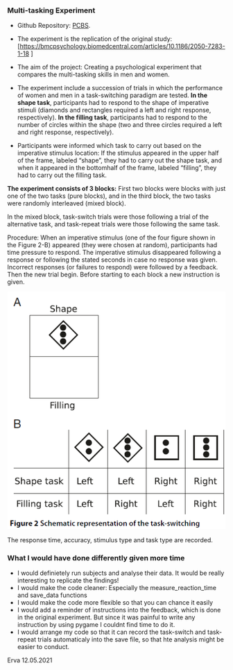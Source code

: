 ### Multi-tasking Experiment

- Github Repository: [PCBS](https://github.com/ervanihank/PCBS-multitasking).
- The experiment is the replication of the original study:  [https://bmcpsychology.biomedcentral.com/articles/10.1186/2050-7283-1-18 ]
- The aim of the project: Creating a psychological experiment that compares the multi-tasking skills in men and women. 
- The experiment include a succession of trials in which the performance of women and men in a task-switching paradigm are tested. 
**In the shape task**, participants had to respond to the shape of imperative stimuli (diamonds and rectangles required a left and right response, respectively).
**In the filling task**, participants had to respond to the number of circles within the shape (two and three circles required a left and right response, respectively).

- Participants were informed which task to carry out based on the imperative stimulus location:
If the stimulus appeared in the upper half of the frame, labeled “shape”, they had to carry out the shape
task, and when it appeared in the bottomhalf of the frame, labeled “filling”, they had to carry out the filling task.

**The experiment consists of 3 blocks:** First two blocks were blocks with just one of the two tasks (pure blocks), and in the third block, the two tasks were randomly interleaved (mixed block).

In the mixed block, task-switch trials were those following a trial of the alternative task, and task-repeat trials were those following the same task.

Procedure:
When an imperative stimulus (one of the four figure shown in the Figure 2-B) appeared (they were chosen at random), participants had time pressure to respond. The imperative stimulus disappeared following a response or following the stated seconds in case no response was given. Incorrect responses (or failures to respond) were followed by a feedback. Then the new trial begin. Before starting to each block a new instruction is given.  

![Figure a](https://github.com/ervanihank/PCBS-multitasking/blob/master/picture.png)

The response time, accuracy, stimulus type and task type are recorded.


### What I would have done differently given more time

-  I would definietely run subjects and analyse their data. It would be really interesting to replicate the findings!
-  I would make the code cleaner: Especially the measure_reaction_time and save_data functions
-  I would make the code more flexible so that you can chance it easily
-  I would add a reminder of instructions into the feedback, which is done in the original experiment. But since it was painful to write any instruction by using pygame I couldnt find time to do it.
-  I would arrange my code so that it can record the task-switch and task-repeat trials automaticaly into the save file, so that hte analysis might be easier to conduct. 

Erva 12.05.2021

